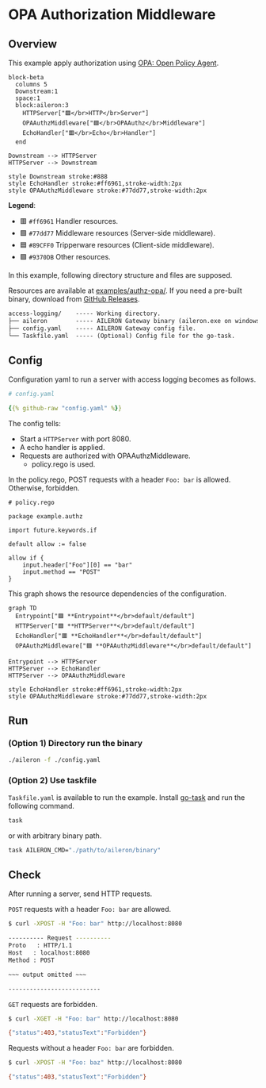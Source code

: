 # OPA Authorization Middleware

## Overview

This example apply authorization using [OPA: Open Policy Agent](https://www.openpolicyagent.org/).

```mermaid
block-beta
  columns 5
  Downstream:1
  space:1
  block:aileron:3
    HTTPServer["🟪</br>HTTP</br>Server"]
    OPAAuthzMiddleware["🟩</br>OPAAuthz</br>Middleware"]
    EchoHandler["🟥</br>Echo</br>Handler"]
  end

Downstream --> HTTPServer
HTTPServer --> Downstream

style Downstream stroke:#888
style EchoHandler stroke:#ff6961,stroke-width:2px
style OPAAuthzMiddleware stroke:#77dd77,stroke-width:2px
```

**Legend**:

- 🟥 `#ff6961` Handler resources.
- 🟩 `#77dd77` Middleware resources (Server-side middleware).
- 🟦 `#89CFF0` Tripperware resources (Client-side middleware).
- 🟪 `#9370DB` Other resources.

In this example, following directory structure and files are supposed.

Resources are available at [examples/authz-opa/](https://github.com/aileron-gateway/aileron-gateway/tree/main/examples/authz-opa).
If you need a pre-built binary, download from [GitHub Releases](https://github.com/aileron-gateway/aileron-gateway/releases).

```txt
access-logging/    ----- Working directory.
├── aileron        ----- AILERON Gateway binary (aileron.exe on windows).
├── config.yaml    ----- AILERON Gateway config file.
└── Taskfile.yaml  ----- (Optional) Config file for the go-task.
```

## Config

Configuration yaml to run a server with access logging becomes as follows.

```yaml
# config.yaml

{{% github-raw "config.yaml" %}}
```

The config tells:

- Start a `HTTPServer` with port 8080.
- A echo handler is applied.
- Requests are authorized with OPAAuthzMiddleware.
  - policy.rego is used.

In the policy.rego, POST requests with a header `Foo: bar` is allowed.
Otherwise, forbidden.

```opa
# policy.rego

package example.authz

import future.keywords.if

default allow := false

allow if {
    input.header["Foo"][0] == "bar"
    input.method == "POST"
}
```

This graph shows the resource dependencies of the configuration.

```mermaid
graph TD
  Entrypoint["🟪 **Entrypoint**</br>default/default"]
  HTTPServer["🟪 **HTTPServer**</br>default/default"]
  EchoHandler["🟥 **EchoHandler**</br>default/default"]
  OPAAuthzMiddleware["🟩 **OPAAuthzMiddleware**</br>default/default"]

Entrypoint --> HTTPServer
HTTPServer --> EchoHandler
HTTPServer --> OPAAuthzMiddleware

style EchoHandler stroke:#ff6961,stroke-width:2px
style OPAAuthzMiddleware stroke:#77dd77,stroke-width:2px
```

## Run

### (Option 1) Directory run the binary

```bash
./aileron -f ./config.yaml
```

### (Option 2) Use taskfile

`Taskfile.yaml` is available to run the example.
Install [go-task](https://taskfile.dev/) and run the following command.

```bash
task
```

or with arbitrary binary path.

```bash
task AILERON_CMD="./path/to/aileron/binary"
```

## Check

After running a server, send HTTP requests.

`POST` requests with a header `Foo: bar` are allowed.

```bash
$ curl -XPOST -H "Foo: bar" http://localhost:8080

---------- Request ----------
Proto   : HTTP/1.1
Host   : localhost:8080
Method : POST

~~~ output omitted ~~~

--------------------------
```

`GET` requests are forbidden.

```bash
$ curl -XGET -H "Foo: bar" http://localhost:8080

{"status":403,"statusText":"Forbidden"}
```

Requests without a header `Foo: bar` are forbidden.

```bash
$ curl -XPOST -H "Foo: baz" http://localhost:8080

{"status":403,"statusText":"Forbidden"}
```
